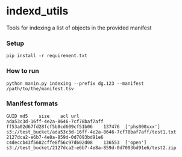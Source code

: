 # indexd_utils

Tools for indexing a list of objects in the provided manifest

### Setup

```
pip install -r requirement.txt
```

### How to run

```
python manin.py indexing --prefix dg.123 --manifest /path/to/the/manifest.tsv
```

### Manifest formats
```
GUID md5	size	acl	url
ada53c3d-16ff-4e2a-8646-7cf78baf7aff	ff53a02d67fd28fcf5b8cd609cf51b06	137476	['phs000xxx']	s3://test_bucket/ada53c3d-16ff-4e2a-8646-7cf78baf7aff/test1.txt
2127dca2-e6b7-4e8a-859d-0d7093bd91e6	c4deccb43f5682cffe8f56c97d602d08	136553	['open']	s3://test_bucket/2127dca2-e6b7-4e8a-859d-0d7093bd91e6/test2.zip
```

